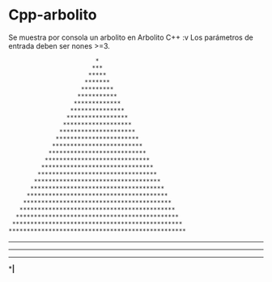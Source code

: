 # Cpp-arbolito
Se muestra por consola un arbolito en Arbolito C++ :v
Los parámetros de entrada deben ser nones >=3.


                            *
                           ***
                          *****
                         *******
                        *********
                       ***********
                      *************
                     ***************
                    *****************
                   *******************
                  *********************
                 ***********************
                *************************
               ***************************
              *****************************
             *******************************
            *********************************
           ***********************************
          *************************************
         ***************************************
        *****************************************
       *******************************************
      *********************************************
     ***********************************************
    *************************************************
   ***************************************************
  *****************************************************
 *******************************************************
*****************************|****************************
